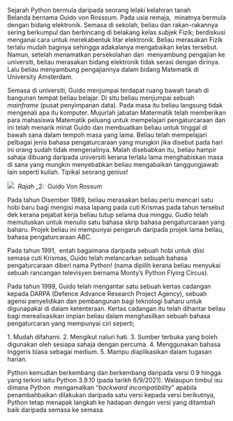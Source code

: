 Sejarah Python bermula daripada seorang lelaki kelahiran tanah Belanda bernama Guido von Rosssum. Pada usia remaja,  minatnya bermula dengan bidang elektronik. Semasa di sekolah, beliau dan rakan-rakannya sering berkumpul dan berbincang di belakang kelas subjek Fizik; berdiskusi menganai cara untuk merekabentuk litar elektronik. Beliau merasakan Fizik terlalu mudah baginya sehingga adakalanya mengabaikan kelas tersebut. Namun, setelah menamatkan persekolahan dan  menyambung pengajian ke universiti, beliau merasakan bidang elektronik tidak serasi dengan dirinya. Lalu beliau menyambung pengajiannya dalam bidang Matematik di University Amsterdam.

Semasa di universiti, Guido menjumpai terdapat ruang bawah tanah di bangunan tempat beliau belajar. Di situ beliau menjumpai sebuah _mainframe_ (pusat penyimpanan data). Pada masa itu beliau langsung tidak mengenali apa itu komputer. Mujurlah jabatan Matermatik telah memberikan para mahasiswa Matematik peluang untuk mempelajari pengaturcaraan dan ini telah menarik minat Guido dan membuatkan beliau untuk tinggal di bawah sana dalam tempoh masa yang lama. Beliau telah mempelajari pelbagai jenis bahasa pengaturcaraan yang mungkin jika disebut pada hari ini orang sudah tidak mengenalinya. Malah disebabkan itu, beliau hampir sahaja dibuang daripada universiti kerana terlalu lama menghabiskan masa di sana yang mungkin menyebabkan beliau mengabaikan tanggungjawab lain seperti kuliah. Tipikal seorang genius!

![](file:///C:\Users\User\AppData\Local\Temp\ksohtml14632\wps116.png) 
_Rajah_ _2:  Guido Von Rossum

Pada tahun Disember 1989, beliau merasakan beliau perlu mencari satu hobi baru bagi mengisi masa lapang pada cuti Krismas pada tahun tersebut dek kerana pejabat kerja beliau tutup selama dua minggu. Gudio telah memutuskan untuk menulis satu bahasa skrip bahasa pengaturcaraan yang baharu. Projek beliau ini mempunyai pengaruh daripada projek lama beliau, bahasa pengaturcaraan ABC.

Pada tahun 1991,  entah bagaimana daripada sebuah hobi untuk diisi semasa cuti Krismas, Guido telah melancarkan sebuah bahasa pengaturcaraan diberi nama Python! (nama dipilih kerana beliau menyukai sebuah rancangan televisyen bernama Monty’s Python Flying Circus).

Pada tahun 1999, Guido telah mengantar satu sebuah kertas cadangan kepada DARPA (Defence Advance Research Project Agency), sebuah agensi penyelidikan dan pembangunan bagi teknologi baharu untuk digunapakai di dalam ketenteraan. Kertas cadangan itu telah dihantar beliau bagi merealisasikan impian beliau dalam menghasilkan sebuah bahasa pengaturcaran yang mempunyai ciri seperti;

1. Mudah difahami.
2. Mengikut naluri hati.
3. Sumber terbuka yang boleh digunakan oleh sesiapa sahaja dengan percuma.
4. Menggunakan bahasa Inggeris biasa sebagai medium.
5. Mampu diaplikasikan dalam tugasan harian.

Python kemudian berkembang dan berkembang daripada versi 0.9 hingga yang terkini iaitu Python 3.9.10 (pada tarikh 6/9/2021). Walaupun timbul isu dimana Python  mengamalkan “_backward incompatibility_” apabila penambahbaikan dilakukan daripada satu versi kepada versi berikutnya, Python tetap menapak langkah ke hadapan dengan versi yang ditambah baik daripada semasa ke semasa.